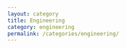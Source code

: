 ```yaml
---
layout: category
title: Engineering
category: engineering
permalink: /categories/engineering/
---
```

